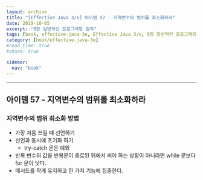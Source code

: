 ```yaml
---
layout: archive
title: "[Effective Java 3/e] 아이템 57 - 지역변수의 범위를 최소화하라"
date: 2019-10-05
excerpt: "9장 일반적인 프로그래밍 원칙"
tags: [book, effective-java-3e, Effective Java 3/e, 9장 일반적인 프로그래밍 원칙]
category: [book/effective-java-3e]
#read_time: true
#share: true

sidebar:
  nav: "book"
---
```


* * *

## 아이템 57 - 지역변수의 범위를 최소화하라

### 지역변수의 범위 최소화 방법

* 가장 처음 쓰일 때 선언하기
* 선언과 동시에 초기화 하기
  * try-catch 문은 예외
* 반복 변수의 값을 반복문이 종료된 뒤에서 써야 하는 상황이 아니라면 while 문보다 for 문이 낫다.
* 메서드를 작게 유지하고 한 가지 기능에 집중한다.
